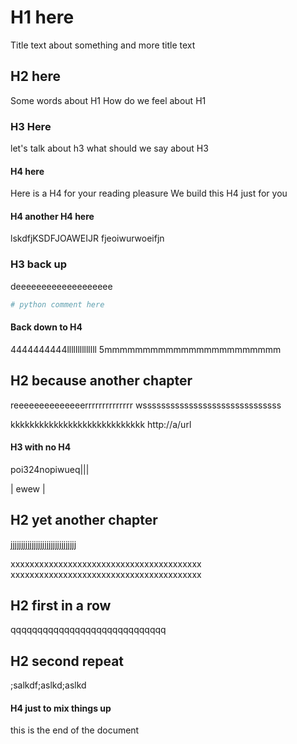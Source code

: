 # H1 here

Title text about something
and more title text

## H2 here

Some words about H1
How do we feel about H1

### H3 Here

let's talk about h3
what should we say about H3

#### H4 here

Here is a H4 for your reading pleasure
We build this H4 just for you

#### H4 another H4 here

lskdfjKSDFJOAWEIJR
fjeoiwurwoeifjn

### H3 back up

deeeeeeeeeeeeeeeeeee
```python
# python comment here
```

#### Back down to H4

4444444444llllllllllllll
5mmmmmmmmmmmmmmmmmmmmmmm

## H2 because another chapter

reeeeeeeeeeeeeerrrrrrrrrrrrrr
wssssssssssssssssssssssssssssss

kkkkkkkkkkkkkkkkkkkkkkkkkkkk
http://a/url


#### H3 with no H4

poi324nopiwueq|||

| ewew | 

## H2 yet another chapter

jjjjjjjjjjjjjjjjjjjjjjjjjjjjjjj

xxxxxxxxxxxxxxxxxxxxxxxxxxxxxxxxxxxxxxxx
xxxxxxxxxxxxxxxxxxxxxxxxxxxxxxxxxxxxxxxx


## H2 first in a row

qqqqqqqqqqqqqqqqqqqqqqqqqqqqq


## H2 second repeat

;salkdf;aslkd;aslkd

#### H4 just to mix things up

this is the end of the document